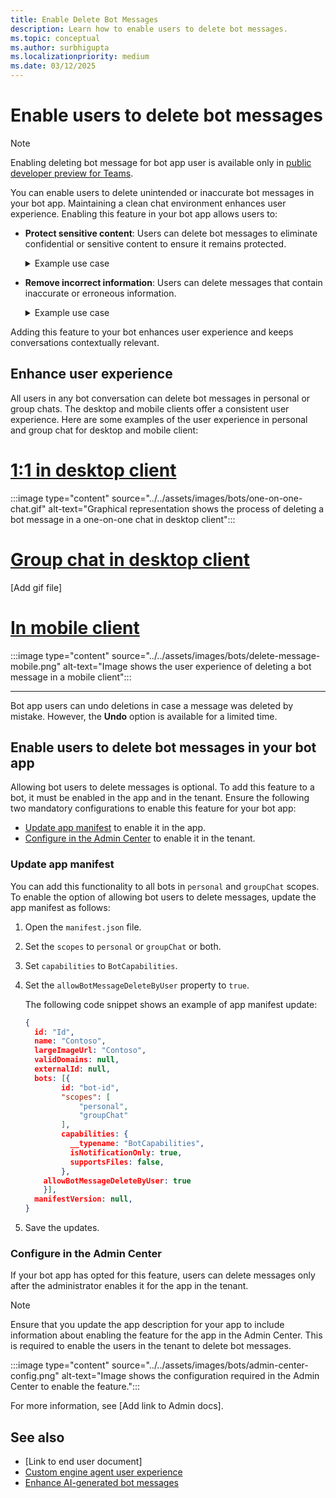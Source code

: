 ```yaml
---
title: Enable Delete Bot Messages
description: Learn how to enable users to delete bot messages.
ms.topic: conceptual
ms.author: surbhigupta
ms.localizationpriority: medium
ms.date: 03/12/2025
---
```


# Enable users to delete bot messages

> [!NOTE]
> Enabling deleting bot message for bot app user is available only in [public developer preview for Teams](../../resources/dev-preview/developer-preview-intro.md).

You can enable users to delete unintended or inaccurate bot messages in your bot app. Maintaining a clean chat environment enhances user experience. Enabling this feature in your bot app allows users to:

* **Protect sensitive content**: Users can delete bot messages to eliminate confidential or sensitive content to ensure it remains protected.

    <details>
    <summary>Example use case</summary>

    | Use case | How deleting the message helps |
    | --- | --- |
    | **Context**: Confidential information was initially shared with the original group members, but external participants were later added who shouldn't have access to it. <br><br> **Problem**: When users search for related information in the chat, confidential information is visible to external users who don't have permission to view it, posing a risk of unauthorized access to sensitive data. | **Solution**: Any valid user can delete information not meant for all group chat members.  This ensures that confidential information stays secure and is only accessible to authorized users. |

    </details>

* **Remove incorrect information**: Users can delete messages that contain inaccurate or erroneous information.

    <details>
    <summary>Example use case</summary>

    | Use case | How deleting the message helps |
    | --- | --- |
    | **Context**: A user requests a conversation summary, but the bot encounters an error and generates incomplete summary of the chat. <br><br> **Problem**: The erroneous summary creates a poor user experience and clutters the conversation. | **Solution**: The user deletes the message with errors and submits feedback about the poor bot experience. |

    </details>

Adding this feature to your bot enhances user experience and keeps conversations contextually relevant.

## Enhance user experience

All users in any bot conversation can delete bot messages in personal or group chats. The desktop and mobile clients offer a consistent user experience. Here are some examples of the user experience in personal and group chat for desktop and mobile client:

# [1:1 in desktop client](#tab/personal2)

:::image type="content" source="../../assets/images/bots/one-on-one-chat.gif" alt-text="Graphical representation shows the process of deleting a bot message in a one-on-one chat in desktop client":::

# [Group chat in desktop client](#tab/group)

[Add gif file]

# [In mobile client](#tab/mobile2)

:::image type="content" source="../../assets/images/bots/delete-message-mobile.png" alt-text="Image shows the user experience of deleting a bot message in a mobile client":::

---
<!--
When a user hovers over a bot message, the **Delete** option in the overflow menu appears. Using this option, the user can delete that bot message. After a message is deleted:

1. The bot app prompts users to submit feedback with the reason for deleting a bot message. If the reason is an incorrect bot response, the feedback helps improve bot performance.
1. The deleted message is removed for all users and doesn't appear in searches.
1. An indication replaces the deleted message as shown in the following example:

    :::image type="content" source="../../assets/images/bots/message-delete-undo.png" alt-text="Image shows the indication of deleted message and the Undo option.":::
-->
Bot app users can undo deletions in case a message was deleted by mistake. However, the **Undo** option is available for a limited time.

## Enable users to delete bot messages in your bot app

Allowing bot users to delete messages is optional. To add this feature to a bot, it must be enabled in the app and in the tenant. Ensure the following two mandatory configurations to
enable this feature for your bot app:

* [Update app manifest](#update-app-manifest) to enable it in the app.
* [Configure in the Admin Center](#configure-in-the-admin-center) to enable it in the tenant.

### Update app manifest

You can add this functionality to all bots in `personal` and `groupChat` scopes. To enable the option of allowing bot users to delete messages, update the app manifest as follows:

1. Open the `manifest.json` file.
1. Set the `scopes` to `personal` or `groupChat` or both.
1. Set `capabilities` to `BotCapabilities`.
1. Set the `allowBotMessageDeleteByUser` property to `true`.

    The following code snippet shows an example of app manifest update:

    ```json
    { 
      id: "Id", 
      name: "Contoso", 
      largeImageUrl: "Contoso", 
      validDomains: null, 
      externalId: null, 
      bots: [{ 
            id: "bot-id", 
            "scopes": [
                "personal",
                "groupChat"
            ], 
            capabilities: { 
              __typename: "BotCapabilities", 
              isNotificationOnly: true, 
              supportsFiles: false, 
            }, 
        allowBotMessageDeleteByUser: true
        }],
      manifestVersion: null, 
    }   
    ```

1. Save the updates.

### Configure in the Admin Center

If your bot app has opted for this feature, users can delete messages only after the administrator enables it for the app in the tenant.

> [!NOTE]
> Ensure that you update the app description for your app to include information about enabling the feature for the app in the Admin Center. This is required to enable the users in the tenant to delete bot messages.

:::image type="content" source="../../assets/images/bots/admin-center-config.png" alt-text="Image shows the configuration required in the Admin Center to enable the feature.":::

For more information, see [Add link to Admin docs].

## See also

* [Link to end user document]
* [Custom engine agent user experience](teams-conversational-ai/ai-ux.md)
* [Enhance AI-generated bot messages](bot-messages-ai-generated-content.md)
